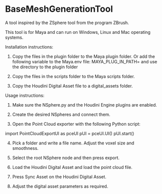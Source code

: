 # BaseMeshGenerationTool

A tool inspired by the ZSphere tool from the program ZBrush.

This tool is for Maya and can run on Windows, Linux and Mac operating systems.

Installation instructions:

1. Copy the files in the plugin folder to the Maya plugin folder.
Or add the following variable to the Maya.env file:
MAYA_PLUG_IN_PATH=
and use the directory to the plugin folder

2. Copy the files in the scripts folder to the Maya scripts folder.

3. Copy the Houdini Digital Asset file to a digital_assets folder.


Usage instructions:

1. Make sure the NSphere.py and the Houdini Engine plugins are enabled.

2. Create the desired NSpheres and connect them.

3. Open the Point Cloud exporter with the following Python script:

import PointCloudExportUI as pceUI
pUI = pceUI.UI()
pUI.start()

4. Pick a folder and write a file name. Adjust the voxel size and smoothness.

5. Select the root NSphere node and then press export.

6. Load the Houdini Digital Asset and load the point cloud file.

7. Press Sync Asset on the Houdini Digital Asset.

8. Adjust the digital asset parameters as required.